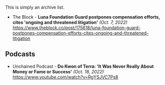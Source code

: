 This is simply an archive list.

- The Block - **Luna Foundation Guard postpones compensation efforts, cites 'ongoing and threatened litigation'** _(Oct.  7, 2022)_
  https://www.theblock.co/post/175618/luna-foundation-guard-postpones-compensation-efforts-cites-ongoing-and-threatened-litigation

## Podcasts

- Unchained Podcast - **Do Kwon of Terra: 'It Was Never Really About Money or Fame or Success'** _(Oct. 18, 2022)_
  https://www.youtube.com/watch?v=RgYSJVC7Ps8
